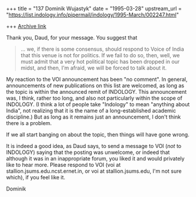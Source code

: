 +++
title = "137 Dominik Wujastyk"
date = "1995-03-28"
upstream_url = "https://list.indology.info/pipermail/indology/1995-March/002247.html"

+++
[Archive link](https://list.indology.info/pipermail/indology/1995-March/002247.html)

Thank you, Daud, for your message.  You suggest that

> ... we, if there is some consensus, should respond to Voice
> of India that this venue is not for politics.  If we fail to do so, 
> then, well, we must admit that a very hot political topic has been 
> dropped in our midst, and then, I'm afraid, we will be forced to talk 
> about it.

My reaction to the VOI announcement has been "no comment".  In general,
announcements of new publications on this list are welcomed, as long as
the topic is within the announced remit of INDOLOGY.  This
announcement was, I think, rather too long, and also not particularly
within the scope of INDOLOGY.  (I think a lot of people take "Indology"
to mean "anything about India", not realizing that it is the name of a
long-established academic discipline.)  But as long as it remains just
an announcement, I don't think there is a problem.

If we all start banging on about the topic, then things will have gone
wrong.

It is indeed a good idea, as Daud says, to send a message to VOI (*not*
to INDOLOGY) saying that the posting was unwelcome, or indeed that
although it was in an inappropriate forum, you liked it and would
privately like to hear more.  Please respond to VOI
(voi at stallion.jsums.edu.ncst.ernet.in, or voi at stallion.jsums.edu, I'm
not sure which), if you feel like it.

Dominik





